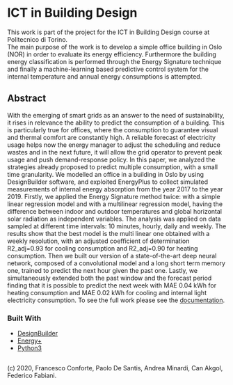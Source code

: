 # ICT in Building Design
This work is part of the project for the ICT in Building Design course at Politecnico di Torino.  
The main purpose of the work is to develop a simple office building in Oslo (NOR) in order to evaluate its energy efficiency. Furthermore the building energy classification is performed through the Energy Signature technique and finally a machine-learning based predictive control system for the internal temperature and annual energy consumptions is attempted. 


<!-- ABSTRACT -->
## Abstract
With the emerging of smart grids as an answer to the need of sustainability, it rises in relevance the ability to predict the consumption of a building. This is particularly true for offices, where the consumption to
guarantee visual and thermal comfort are constantly high. A reliable forecast of electricity usage helps now the energy manager to adjust the scheduling
and reduce wastes and in the next future, it will allow the grid operator to prevent peak usage and push demand-response policy. In this paper, we
analyzed the strategies already proposed to predict multiple consumption, with a small time granularity. We modelled an office in a building in Oslo by
using DesignBuilder software, and exploited EnergyPlus to collect simulated measurements of internal energy absorption from the year 2017 to the year
2019. Firstly, we applied the Energy Signature method twice: with a simple linear regression model and with a multilinear regression model, having the
difference between indoor and outdoor temperatures and global horizontal solar radiation as independent variables. The analysis was applied on data
sampled at different time intervals: 10 minutes, hourly, daily and weekly. The results show that the best model is the multi linear one obtained with
a weekly resolution, with an adjusted coefficient of determination R2_adj=0.93 for cooling consumption and R2_adj=0.90 for heating consumption. Then we built our version of a state-of-the-art deep neural network, composed of a
convolutional model and a long short term memory one, trained to predict the next hour given the past one. Lastly, we simultaneously extended both the
past window and the forecast period finding that it is possible to predict the next week with MAE 0.04 kWh for heating consumption and MAE 0.02
kWh for cooling and internal light electricity consumption.
To see the full work please see the [documentation](https://github.com/FrancescoConforte/ICT-in-Building-Design/blob/main/Report.pdf).

### Built With
* [DesignBuilder](http://designbuilderitalia.it/)
* [Energy+](https://energyplus.net/)
* [Python3](https://www.python.org/download/releases/3.0/)


## 
(c) 2020, Francesco Conforte, Paolo De Santis, Andrea Minardi, Can Akgol, Federico Fabiani.
